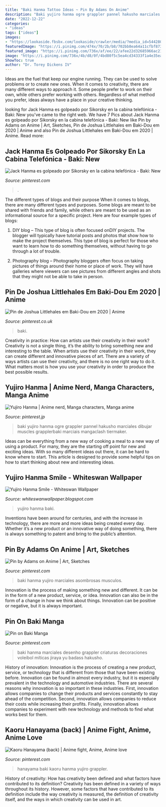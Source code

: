 ```yaml
---
title: "Baki Hanma Tattoo Ideas ~ Pin By Adams On Anime"
description: "Baki yujiro hanma ogre grappler pannel hakusho marciales dibujar muscles grapplerbaki marciais mangaclash tiermaker"
date: "2022-12-22"
categories:
- "ideas"
tags: ["ideas"]
images:
- "https://lookaside.fbsbx.com/lookaside/crawler/media/?media_id=544280322684708"
featuredImage: "https://i.pinimg.com/474x/70/2b/b8/702bb8ea64a11cfbf873f691cac8b6f0.jpg"
featured_image: "https://i.pinimg.com/736x/af/ee/22/afee22d32685966ac21681d3e4a09d68.jpg"
image: "https://i.pinimg.com/736x/4b/d8/0f/4bd80f5c5ea4cd34333f1a4e35ea00a3.jpg"
ShowToc: true
author: "Dr. Torey Dickens IV"
---
```



Ideas are the fuel that keep our engine running. They can be used to solve problems or to create new ones. When it comes to creativity, there are many different ways to approach it. Some people prefer to work on their own, while others prefer working with others. Regardless of what method you prefer, ideas always have a place in your creative thinking.

	

		
looking for Jack Hanma es golpeado por Sikorsky en la cabina telefónica - Baki: New you've came to the right web. We have 7 Pics about Jack Hanma es golpeado por Sikorsky en la cabina telefónica - Baki: New like Pin by Adams on Anime | Art, Sketches, Pin de Joshua Littlehales em Baki-Dou em 2020 | Anime and also Pin de Joshua Littlehales em Baki-Dou em 2020 | Anime. Read more:
		
    
## Jack Hanma Es Golpeado Por Sikorsky En La Cabina Telefónica - Baki: New

<img loading=lazy src="https://i.pinimg.com/736x/cf/c9/38/cfc938b600ca1a643abba687980782c1.jpg" onerror="this.onerror=null;this.src='https://tse2.mm.bing.net/th?id=OIP.E0uKvonzKrIaYjnxfU35hwAAAA&amp;pid=15.1';" alt="Jack Hanma es golpeado por Sikorsky en la cabina telefónica - Baki: New">

_Source: pinterest.com_

>. 

	

The different types of blogs and their purpose
When it comes to blogs, there are many different types and purposes. Some blogs are meant to be shared with friends and family, while others are meant to be used as an informational source for a specific project. Here are four example types of blogs: 
1. DIY blog – This type of blog is often focused onDIY projects. The blogger will typically have tutorial posts and photos that show how to make the project themselves. This type of blog is perfect for those who want to learn how to do something themselves, without having to go through a lot of trouble. 

2. Photography blog – Photography bloggers often focus on taking pictures of things around their home or place of work. They will have galleries where viewers can see pictures from different angles and shots that they might not be able to take in person.

    
## Pin De Joshua Littlehales Em Baki-Dou Em 2020 | Anime

<img loading=lazy src="https://i.pinimg.com/736x/35/ca/5b/35ca5bdfc6f23ced3bf4d697567f7bde.jpg" onerror="this.onerror=null;this.src='https://tse1.mm.bing.net/th?id=OIP.XShwxEBdkrgEHskp-wNO3AHaEH&amp;pid=15.1';" alt="Pin de Joshua Littlehales em Baki-Dou em 2020 | Anime">

_Source: pinterest.co.uk_

>baki. 

	

Creativity in practice: How can artists use their creativity in their work?
Creativity is not a single thing, it’s the ability to bring something new and interesting to the table. When artists use their creativity in their work, they can create different and innovative pieces of art. There are a variety of ways artists can use their creativity, and there is no one right way to do it. What matters most is how you use your creativity in order to produce the best possible results.

    
## Yujiro Hanma | Anime Nerd, Manga Characters, Manga Anime

<img loading=lazy src="https://i.pinimg.com/736x/af/ee/22/afee22d32685966ac21681d3e4a09d68.jpg" onerror="this.onerror=null;this.src='https://tse1.mm.bing.net/th?id=OIP.SFqHDNz_tQpgjaEBQWI73gHaL5&amp;pid=15.1';" alt="Yujiro Hanma | Anime nerd, Manga characters, Manga anime">

_Source: pinterest.jp_

>baki yujiro hanma ogre grappler pannel hakusho marciales dibujar muscles grapplerbaki marciais mangaclash tiermaker. 

	

Ideas can be everything from a new way of cooking a meal to a new way of using a product. For many, they are the starting off point for new and exciting ideas. With so many different ideas out there, it can be hard to know where to start. This article is designed to provide some helpful tips on how to start thinking about new and interesting ideas.

    
## Yujiro Hanma Smile - Whiteswan Wallpaper

<img loading=lazy src="https://lookaside.fbsbx.com/lookaside/crawler/media/?media_id=544280322684708" onerror="this.onerror=null;this.src='https://tse2.mm.bing.net/th?id=OIP.X93xngL3KHXxebF5Lx_ExwHaHa&amp;pid=15.1';" alt="Yujiro Hanma Smile - Whiteswan Wallpaper">

_Source: whiteswanwallpaper.blogspot.com_

>yujiro hanma baki. 

	

Inventions have been around for centuries, and with the increase in technology, there are more and more ideas being created every day. Whether it’s a new product or an innovative way of doing something, there is always something to patent and bring to the public’s attention.

    
## Pin By Adams On Anime | Art, Sketches

<img loading=lazy src="https://i.pinimg.com/736x/4b/d8/0f/4bd80f5c5ea4cd34333f1a4e35ea00a3.jpg" onerror="this.onerror=null;this.src='https://tse2.mm.bing.net/th?id=OIP.Q6TbUsOz0jB_sSHXqlyHjgAAAA&amp;pid=15.1';" alt="Pin by Adams on Anime | Art, Sketches">

_Source: pinterest.com_

>baki hanma yujiro marciales asombrosas musculos. 

	

Innovation is the process of making something new and different. It can be in the form of a new product, service, or idea. Innovation can also be in the form of a change in how we think about things. Innovation can be positive or negative, but it is always important.

    
## Pin On Baki Manga

<img loading=lazy src="https://i.pinimg.com/474x/70/2b/b8/702bb8ea64a11cfbf873f691cac8b6f0.jpg" onerror="this.onerror=null;this.src='https://tse3.mm.bing.net/th?id=OIP._-rU4z532Cnn4Hv3uvcinQAAAA&amp;pid=15.1';" alt="Pin on Baki Manga">

_Source: pinterest.com_

>baki hanma marciales desenho grappler criaturas decoraciones voleibol míticas jiraya yu badass hakusho. 

	

History of innovation:
Innovation is the process of creating a new product, service, or technology that is different from those that have been existing before. Innovation can be found in almost every industry, but it is especially prevalent in the technology and automotive industries. There are several reasons why innovation is so important in these industries. First, innovation allows companies to change their products and services constantly to stay ahead of the competition. Second, innovation allows companies to reduce their costs while increasing their profits. Finally, innovation allows companies to experiment with new technology and methods to find what works best for them.

    
## Kaoru Hanayama (back) | Anime Fight, Anime, Anime Love

<img loading=lazy src="https://i.pinimg.com/736x/c5/36/86/c536869d200633529db45d598c472c7e.jpg" onerror="this.onerror=null;this.src='https://tse4.mm.bing.net/th?id=OIP.Dyd5-WsjgWEEPYOfTBZevQHaFD&amp;pid=15.1';" alt="Kaoru Hanayama (back) | Anime fight, Anime, Anime love">

_Source: pinterest.com_

>hanayama baki kaoru hanma yujiro grappler. 

	

History of creativity: How has creativity been defined and what factors have contributed to its definition?
Creativity has been defined in a variety of ways throughout its history. However, some factors that have contributed to its definition include the way creativity is measured, the definition of creativity itself, and the ways in which creativity can be used in art.

